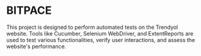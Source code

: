 # BITPACE
This project is designed to perform automated tests on the Trendyol website. Tools like Cucumber, Selenium WebDriver, and ExtentReports are used to test various functionalities, verify user interactions, and assess the website's performance.

